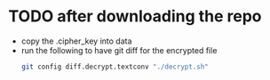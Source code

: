# TODO after downloading the repo

- copy the .cipher_key into data
- run the following to have git diff for the encrypted file 
    ```sh
    git config diff.decrypt.textconv "./decrypt.sh"

    ```
